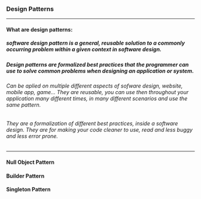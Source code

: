 ### Design Patterns
___
#### What are design patterns:
##### software design pattern is a general, reusable solution to a commonly occurring problem within a given context in software design.
##### Design patterns are formalized best practices that the programmer can use to solve common problems when designing an application or system.

###### Can be aplied on multiple different aspects of sofware design, website, mobile app, game... They are reusable, you can use then throughout your application many different times, in many different scenarios and use the same pattern.
###### They are a formalization of different best practices, inside a software design. They are for making your code cleaner to use, read and less buggy and less error prone.
___

#### Null Object Pattern
#### Builder Pattern
#### Singleton Pattern